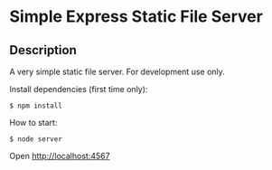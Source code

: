 Simple Express Static File Server
=================================

Description
-----------

A very simple static file server. For development use only.

Install dependencies (first time only):

    $ npm install

How to start:

    $ node server

Open [http://localhost:4567](http://localhost:4567)
